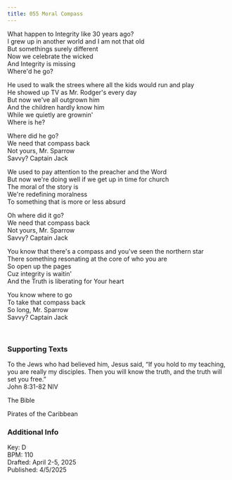 ```yaml
---
title: 055 Moral Compass
---
```


What happen to Integrity like 30 years ago? \
I grew up in another world and I am not that old \
But somethings surely different \
Now we celebrate the wicked \
And Integrity is missing \
Where'd he go? 

He used to walk the strees where all the kids would run and play \
He showed up TV as Mr. Rodger's every day \
But now we've all outgrown him \
And the children hardly know him \
While we quietly are grownin' \
Where is he? 

Where did he go? \
We need that compass back \
Not yours, Mr. Sparrow \
Savvy? Captain Jack

We used to pay attention to the preacher and the Word \
But now we're doing well if we get up in time for church \
The moral of the story is \
We're redefining moralness \
To something that is more or less absurd 

Oh where did it go? \
We need that compass back \
Not yours, Mr. Sparrow \
Savvy? Captain Jack

You know that there's a compass and you've seen the northern star \
There something resonating at the core of who you are \
So open up the pages \
Cuz integrity is waitin' \
And the Truth is liberating for Your heart

You know where to go \
To take that compass back \
So long, Mr. Sparrow \
Savvy? Captain Jack


<br /> 

### Supporting Texts ###

To the Jews who had believed him, Jesus said, “If you hold to my teaching, you are really my disciples. Then you will know the truth, and the truth will set you free.” \
John 8:31-82 NIV

The Bible

Pirates of the Caribbean

### Additional Info

Key: D \
BPM: 110 \
Drafted: April 2-5, 2025 \
Published: 4/5/2025
